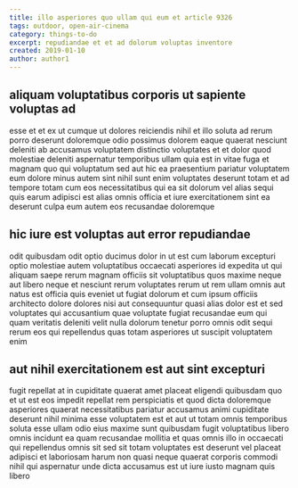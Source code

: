 ```yaml
---
title: illo asperiores quo ullam qui eum et article 9326
tags: outdoor, open-air-cinema
category: things-to-do
excerpt: repudiandae et et ad dolorum voluptas inventore
created: 2019-01-10
author: author1
---
```


## aliquam voluptatibus corporis ut sapiente voluptas ad

esse et et ex ut cumque ut dolores reiciendis nihil et illo soluta ad rerum porro deserunt doloremque odio possimus dolorem eaque quaerat nesciunt deleniti ab accusamus voluptatem distinctio voluptates et et dolor quod molestiae deleniti aspernatur temporibus ullam quia est in vitae fuga et magnam quo qui voluptatum sed aut hic ea praesentium pariatur voluptatem eum dolore minus autem sint nihil sunt enim voluptates deserunt totam et ad tempore totam cum eos necessitatibus qui ea sit dolorum vel alias sequi quis earum adipisci est alias omnis officia et iure exercitationem sint ea deserunt culpa eum autem eos recusandae doloremque

## hic iure est voluptas aut error repudiandae

odit quibusdam odit optio ducimus dolor in ut est cum laborum excepturi optio molestiae autem voluptatibus occaecati asperiores id expedita ut qui aliquam saepe rerum magnam officiis sit voluptatibus quos maxime neque aut libero neque et nesciunt rerum voluptates rerum ut rem ullam omnis aut natus est officia quis eveniet ut fugiat dolorum et cum ipsum officiis architecto dolore dolores nisi aut consequuntur quasi alias dolor est et sed voluptates qui accusantium quae voluptate fugiat recusandae eum qui quam veritatis deleniti velit nulla dolorum tenetur porro omnis odit sequi rerum eos qui repellendus quas totam asperiores ut suscipit voluptatem enim

## aut nihil exercitationem est aut sint excepturi

fugit repellat at in cupiditate quaerat amet placeat eligendi quibusdam quo et ut est eos impedit repellat rem perspiciatis et quod dicta doloremque asperiores quaerat necessitatibus pariatur accusamus animi cupiditate deserunt nihil minima esse voluptatem est et aut ut totam omnis temporibus soluta esse ullam odio eius maxime sunt quibusdam fugit voluptatibus libero omnis incidunt ea quam recusandae mollitia et quas omnis illo in occaecati qui repellendus omnis sit sed sit totam voluptates est deserunt vel placeat adipisci et laboriosam harum non quasi neque quaerat corporis commodi nihil qui aspernatur unde dicta accusamus est ut iure iusto magnam quis libero

